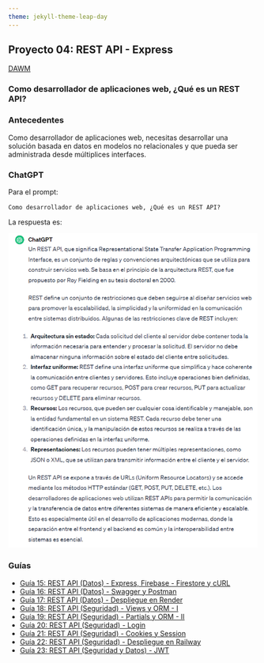 ```yaml
---
theme: jekyll-theme-leap-day
---
```


## Proyecto 04: REST API - Express

[DAWM](/DAWM/)

### Como desarrollador de aplicaciones web, ¿Qué es un REST API?

### Antecedentes

Como desarrollador de aplicaciones web, necesitas desarrollar una solución basada en datos en modelos no relacionales y que pueda ser administrada desde múltiplices interfaces.

### ChatGPT

Para el prompt: 

```
Como desarrollador de aplicaciones web, ¿Qué es un REST API? 
```
La respuesta es:

![respuesta](archivos/proyecto04-pregunta.png)

### Guías

* [Guía 15: REST API (Datos) - Express, Firebase - Firestore y cURL](/DAWM/guias/2024/guia15)
* [Guía 16: REST API (Datos) - Swagger y Postman](/DAWM/guias/2024/guia16)
* [Guía 17: REST API (Datos) - Despliegue en Render](/DAWM/guias/2024/guia17)
* [Guía 18: REST API (Seguridad) - Views y ORM - I](/DAWM/guias/2024/guia18)
* [Guía 19: REST API (Seguridad) - Partials y ORM - II](/DAWM/guias/2024/guia19)
* [Guía 20: REST API (Seguridad) - Login](/DAWM/guias/2024/guia20)
* [Guía 21: REST API (Seguridad) - Cookies y Session](/DAWM/guias/2024/guia21)
* [Guía 22: REST API (Seguridad) - Despliegue en Railway](/DAWM/guias/2024/guia22)
* [Guía 23: REST API (Seguridad y Datos) - JWT](/DAWM/guias/2024/guia23)